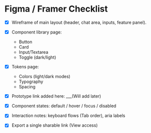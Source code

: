 # Figma / Framer Checklist

- [x] Wireframe of main layout (header, chat area, inputs, feature panel).
- [x] Component library page:
  - Button
  - Card
  - Input/Textarea
  - Toggle (dark/light)
- [x] Tokens page:
  - Colors (light/dark modes)
  - Typography
  - Spacing
- [x] Prototype link added here: ___(Will add later)

- [x] Component states: default / hover / focus / disabled
- [x] Interaction notes: keyboard flows (Tab order), aria labels
- [x] Export a single sharable link (View access)